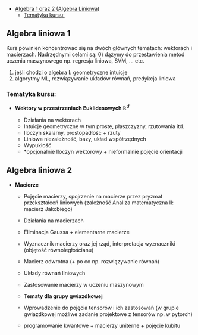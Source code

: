 - [Algebra 1 oraz 2 (Algebra Liniowa)](#algebra-1-oraz-2-algebra-liniowa)
  - [Tematyka kursu:](#tematyka-kursu)

## Algebra liniowa 1

Kurs powinien koncentrować się na dwóch głównych tematach: wektorach i macierzach. Nadrzędnymi celami są:
0) dążymy do przestawienia metod uczenia maszynowego np. regresja liniowa, SVM, ... etc.
1) jeśli chodzi o algebra I: geometryczne intuicje 
2) algorytmy ML, rozwiązywanie układów równań, predykcja liniowa

### Tematyka kursu:

- **Wektory w przestrzeniach Euklidesowych $` \mathbb{R}^d `$**

  - Działania na wektorach
  - Intuicje geometryczne w tym proste, płaszczyzny, rzutowania itd.
  - Iloczyn skalarny, prostopadłość + rzuty
  - Liniowa niezależność, bazy, układ współrzędnych
  - Wypukłość
  - *opcjonalnie Iloczyn wektorowy + nieformalnie pojęcie orientacji

## Algebra liniowa 2

- **Macierze**
  - Pojęcie macierzy, spojrzenie na macierze przez pryzmat przekształceń liniowych (zależność Analiza matematyczna II: macierz Jakobiego)
  - Działania na macierzach
  - Eliminacja Gaussa + elementarne macierze
  - Wyznacznik macierzy oraz jej rząd, interpretacja wyznaczniki (objętość równoległościanu)
  - Macierz odwrotna (+ po co np. rozwiązywanie równań)
  - Układy równań liniowych
  - Zastosowanie macierzy w uczeniu maszynowym 

  - **Tematy dla grupy gwiazdkowej**
  - Wprowadzenie do pojęcia tensorów i ich zastosowań (w grupie gwiazdkowej możliwe zadanie     projektowe z tensorów np. w pytorch)
  - programowanie kwantowe  + macierzy uniterne  + pojęcie kubitu 
  

